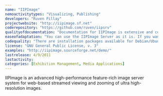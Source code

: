 ```yaml
---
name: "IIPImage"
nemoactivitytypes: "Visualizing, Publishing"
developers: "Ruven Pillay"
projectwebsite: "http://iipimage.sf.net"
coderepository: "https://github.com/ruven/iipsrv"
qualityofdocumentation: "Documentation for IIPImage is extensive and complete. It's neatly organized and includes beneficial troubleshooting procedures. all documentation can be found at the following link. http://iipimage.sourceforge.net/documentation/. A live demo can be found on the IIPImage website: http://iipimage.sourceforge.net/demo/"
easeofadaptation: "You can use the IIPImage Server as it is. If you want to plug in another tool you will have to code it yourself. There is no plug-in ability. Customization is done on the client side (see IIPMooViewer). Quite a lot of institutions are using the IIPImageServer, some of them can be found here: http://iipimage.sourceforge.net/links/."
codequality: "There are installation packages available for Debian/Ubuntu, Fedora/Redhat/CentOS, Windows and Mac OS X. Nevertheless it is recommended that you compile the server, if possible, in order to fully optimize it for your system! The program language being used C++."
license: "GNU General Public License, v. 3"
examples: "http://iipimage.sourceforge.net/demo/"
lastrelease: 4/9/2011
lastactivity: 
categories: [Exhibition Management, Media Applications]
---
```

IIPImage is an advanced high-performance feature-rich image server system for web-based streamed viewing and zooming of ultra high-resolution images.
